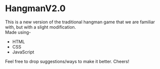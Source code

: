 # HangmanV2.0

This is a new version of the traditional hangman game that we are familiar with, but with a slight modification.<br>
Made using-
<ul>
<li>HTML</li>
<li>CSS</li> 
<li>JavaScript</li>
</ul>

Feel free to drop suggestions/ways to make it better.
Cheers!
